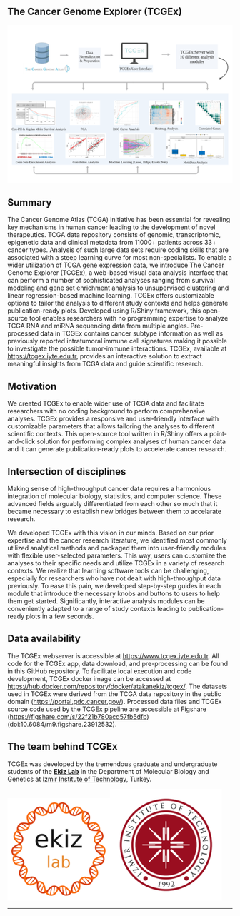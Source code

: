 The Cancer Genome Explorer  (TCGEx)
-------------------------------------------------



![](graphical_abstract.png)



Summary
---------------------------------------------------------
The Cancer Genome Atlas (TCGA) initiative has been essential for revealing key mechanisms in human cancer leading to the development of novel therapeutics. TCGA data repository consists of genomic, transcriptomic, epigenetic data and clinical metadata from 11000+ patients across 33+ cancer types. Analysis of such large data sets require coding skills that are associated with a steep learning curve for most non-specialists. To enable a wider utilization of TCGA gene expression data, we introduce The Cancer Genome Explorer (TCGEx), a web-based visual data analysis interface that can perform a number of sophisticated analyses ranging from survival modeling and gene set enrichment analysis to unsupervised clustering and linear regression-based machine learning. TCGEx offers customizable options to tailor the analysis to different study contexts and helps generate publication-ready plots. Developed using R/Shiny framework, this open-source tool enables researchers with no programming expertise to analyze TCGA RNA and miRNA sequencing data from multiple angles. Pre-processed data in TCGEx contains cancer subtype information as well as previously reported intratumoral immune cell signatures making it possible to investigate the possible tumor-immune interactions. TCGEx, available at https://tcgex.iyte.edu.tr, provides an interactive solution to extract meaningful insights from TCGA data and guide scientific research.


Motivation
---------------------------------------------------

We created TCGEx to enable wider use of TCGA data and facilitate researchers with no coding background to perform comprehensive analyses. TCGEx provides a responsive and user-friendly interface with customizable parameters that allows tailoring the analyses to different scientific contexts. This open-source tool written in R/Shiny offers a point-and-click solution for performing complex analyses of human cancer data and it can generate publication-ready plots to accelerate cancer research.


Intersection of disciplines 
---------------------------------------------------------------------------------------------------------------

Making sense of high-throughput cancer data requires a harmonious integration of molecular biology, statistics, and computer science. These advanced fields arguably differentiated from each other so much that it became necessary to establish new bridges between them to accelarate research.

We developed TCGEx with this vision in our minds. Based on our prior expertise and the cancer research literature, we identified most commonly utilized analytical methods and packaged them into user-friendly modules with flexible user-selected parameters. This way, users can customize the analyses to their specific needs and utilize TCGEx in a variety of research contexts. We realize that learning software tools can be challenging, especially for researchers who have not dealt with high-throughput data previously. To ease this pain, we developed step-by-step guides in each module that introduce the necessary knobs and buttons to users to help them get started. Significantly, interactive analysis modules can be conveniently adapted to a range of study contexts leading to publication-ready plots in a few seconds. 



Data availability
-----------------------------------------

The TCGEx webserver is accessible at https://www.tcgex.iyte.edu.tr. All code for the TCGEx app, data download, and pre-processing can be found in this GitHub repository. To facilitate local execution and code development, TCGEx docker image can be accessed at https://hub.docker.com/repository/docker/atakanekiz/tcgex/. The datasets used in TCGEx were derived from the TCGA data repository in the public domain (https://portal.gdc.cancer.gov/). Processed data files and TCGEx source code used by the TCGEx pipeline are accessible at Figshare (https://figshare.com/s/22f21b780acd57fb5dfb) (doi:10.6084/m9.figshare.23912532).


The team behind TCGEx
------------------------------------------

TCGEx was developed by the tremendous graduate and undergraduate students of the <a href="https://www.atakanekiz.com?utm_source=tcgex_source&utm_id=github"><b>Ekiz Lab</b></a> in the Department of Molecular Biology and Genetics at [Izmir Institute of Technology](https://www.iyte.edu.tr), Turkey.

<img src="ekiz_lab_logo.png" alt="" width="230"><img src="iyte_logo-eng.png" alt="" width="250">

-----------------------

